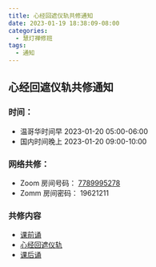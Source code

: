 ```yaml
---
title: 心经回遮仪轨共修通知
date: 2023-01-19 18:38:09-08:00
categories:
  - 慧灯禅修班
tags:
  - 通知
---
```


## 心经回遮仪轨共修通知

### 时间：

- 温哥华时间早 2023-01-20 05:00-06:00 
- 国内时间晚上 2023-01-20 09:00-10:00
  
### 网络共修： 

- Zoom 房间号码： [7789995278](https://us02web.zoom.us/j/7789995278?pwd=VjZmbWJFY2k2K0E5RVB2cTNIQmhqUT09)
- Zomm 房间密码： 19621211

### 共修内容

- [课前诵](http://huidengchanxiu.net/hdv/videos/%E8%AF%BE%E5%89%8D%E5%BF%B5%E8%AF%B5.mp4)
- [心经回遮仪轨](https://f.huidengchanxiu.net/hdv/videos/%e3%80%8a%e8%88%ac%e8%8b%a5%e6%b3%a2%e7%bd%97%e8%9c%9c%e5%a4%9a%e5%bf%83%e7%bb%8f%e3%80%8b%e5%9b%9e%e9%81%ae%e4%bb%aa%e8%bd%a8.mp4)
- [课后诵](http://huidengchanxiu.net/hdv/videos/%E9%97%BB%E6%80%9D%E7%8F%AD%E8%AF%BE%E5%90%8E%E8%AF%B5.mp4)

